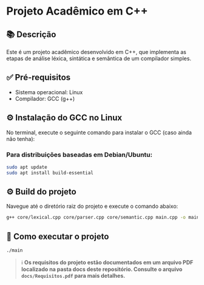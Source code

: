 # Projeto Acadêmico em C++

## 📚 Descrição

Este é um projeto acadêmico desenvolvido em C++, que implementa as etapas de análise léxica, sintática e semântica de um compilador simples.

## ✅ Pré-requisitos

- Sistema operacional: Linux
- Compilador: GCC (g++)

## ⚙️ Instalação do GCC no Linux

No terminal, execute o seguinte comando para instalar o GCC (caso ainda não tenha):

### Para distribuições baseadas em Debian/Ubuntu:

```bash
sudo apt update
sudo apt install build-essential
```

## ⚙️ Build do projeto

Navegue até o diretório raiz do projeto e execute o comando abaixo:

```bash
g++ core/lexical.cpp core/parser.cpp core/semantic.cpp main.cpp -o main
```

## 🚀 Como executar o projeto

```bash
./main
```

> ℹ️ **Os requisitos do projeto estão documentados em um arquivo PDF localizado na pasta docs deste repositório. Consulte o arquivo `docs/Requisitos.pdf` para mais detalhes.**